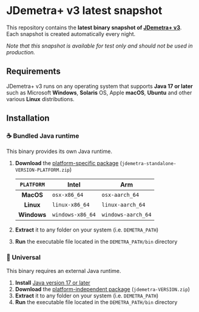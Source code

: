 # JDemetra+ v3 latest snapshot

This repository contains the **latest binary snapshot of [JDemetra+ v3](https://github.com/jdemetra/jd3-main)**.  
Each snapshot is created automatically every night.

_Note that this snapshot is available for test only and should not be used in production._

## Requirements

JDemetra+ v3 runs on any operating system that supports **Java 17 or later** such as Microsoft **Windows**, **Solaris** OS, Apple **macOS**, **Ubuntu** and other various **Linux** distributions.

## Installation

### ☕️ Bundled Java runtime

This binary provides its own Java runtime.

1. **Download** the [platform-specific package](https://github.com/nbbrd/jdemetra-app-snapshot/releases/tag/latest) (`jdemetra-standalone-VERSION-PLATFORM.zip`)
    
    | `PLATFORM`  | Intel            | Arm                |
    |:-----------:|------------------|--------------------|
    |  **MacOS**  | `osx-x86_64`     | `osx-aarch_64`     |
    |  **Linux**  | `linux-x86_64`   | `linux-aarch_64`   |
    | **Windows** | `windows-x86_64` | `windows-aarch_64` |

2. **Extract** it to any folder on your system (i.e. `DEMETRA_PATH`)
3. **Run** the executable file located in the `DEMETRA_PATH/bin` directory

### 🌟 Universal

This binary requires an external Java runtime.

1. **Install** [Java version 17 or later](https://whichjdk.com/)
2. **Download** the [platform-independent package](https://github.com/nbbrd/jdemetra-app-snapshot/releases) (`jdemetra-VERSION.zip`)
3. **Extract** it to any folder on your system (i.e. `DEMETRA_PATH`)
4. **Run** the executable file located in the `DEMETRA_PATH/bin` directory
